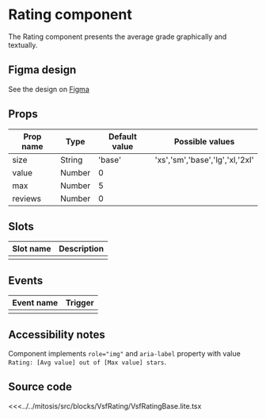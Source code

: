 # Rating component

The Rating component presents the average grade graphically and textually.

<PlaygroundWrapper component="Rating"/>

## Figma design

See the design on [Figma](https://www.figma.com/file/CWOkbpne0tDpSenT4ZEUTQ/%F0%9F%9B%A0-SFUI-2.0-%7C-Development?node-id=10745%3A9627)

## Props

| Prop name    | Type     | Default value | Possible values                        |
| ------------ | -------- | ------------- | -------------------------------------- |
| size         | String   | 'base'        | 'xs','sm','base','lg','xl,'2xl'        |
| value        | Number   | 0             |                                        |
| max          | Number   | 5             |                                        |
| reviews      | Number   | 0             |                                        |

## Slots

| Slot name |            Description            |
| --------- | :-------------------------------: |
|           |                                   |

## Events

| Event name        |            Trigger             |
| ----------------- | :----------------------------: |
|                   |                                |

## Accessibility notes

Component implements `role="img"` and `aria-label` property with value `Rating: [Avg value] out of [Max value] stars`.

## Source code

<<<../../mitosis/src/blocks/VsfRating/VsfRatingBase.lite.tsx
